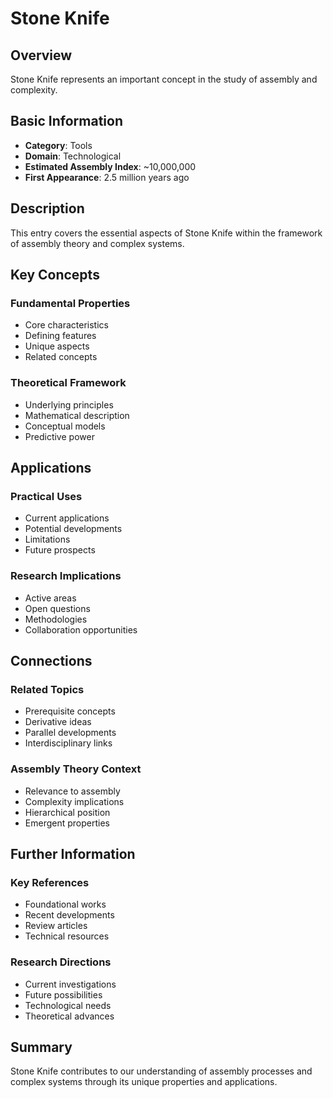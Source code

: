 # Stone Knife

## Overview

Stone Knife represents an important concept in the study of assembly and complexity.

## Basic Information

- **Category**: Tools
- **Domain**: Technological
- **Estimated Assembly Index**: ~10,000,000
- **First Appearance**: 2.5 million years ago

## Description

This entry covers the essential aspects of Stone Knife within the framework of assembly theory and complex systems.

## Key Concepts

### Fundamental Properties
- Core characteristics
- Defining features
- Unique aspects
- Related concepts

### Theoretical Framework
- Underlying principles
- Mathematical description
- Conceptual models
- Predictive power

## Applications

### Practical Uses
- Current applications
- Potential developments
- Limitations
- Future prospects

### Research Implications
- Active areas
- Open questions
- Methodologies
- Collaboration opportunities

## Connections

### Related Topics
- Prerequisite concepts
- Derivative ideas
- Parallel developments
- Interdisciplinary links

### Assembly Theory Context
- Relevance to assembly
- Complexity implications
- Hierarchical position
- Emergent properties

## Further Information

### Key References
- Foundational works
- Recent developments
- Review articles
- Technical resources

### Research Directions
- Current investigations
- Future possibilities
- Technological needs
- Theoretical advances

## Summary

Stone Knife contributes to our understanding of assembly processes and complex systems through its unique properties and applications.
